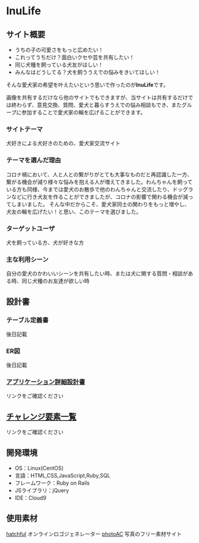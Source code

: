 # InuLife

## サイト概要
- うちの子の可愛さをもっと広めたい！
- これってうちだけ？面白いクセや芸を共有したい！
- 同じ犬種を飼っている犬友がほしい！
- みんなはどうしてる？犬を飼ううえでの悩みをきいてほしい！

そんな愛犬家の希望を叶えたいという思いで作ったのが**InuLife**です。

画像を共有するだけなら他のサイトでもできますが、当サイトは共有するだけでは終わらず、意見交換、質問、愛犬と暮らすうえでの悩み相談もでき、またグループに参加することで愛犬家の輪を広げることができます。

### サイトテーマ
犬好きによる犬好きのための、愛犬家交流サイト

### テーマを選んだ理由
コロナ禍において、人と人との繋がりがとても大事なものだと再認識した一方、繋がる機会が減り様々な悩みを抱える人が増えてきました。わんちゃんを飼っている方も同様、今までは愛犬のお散歩で他のわんちゃんと交流したり、ドッグランなどに行き犬友を作ることができましたが、コロナの影響で関わる機会が減ってしまいました。
そんな中だからこそ、愛犬家同士の関わりをもっと増やし、犬友の輪を広げたい！と思い、このテーマを選びました。

### ターゲットユーザ
犬を飼っている方、犬が好きな方

### 主な利用シーン
自分の愛犬のかわいいシーンを共有したい時、または犬に関する質問・相談がある時、同じ犬種のお友達が欲しい時

## 設計書
### テーブル定義書
後日記載

### ER図
後日記載

### [アプリケーション詳細設計書](https://docs.google.com/spreadsheets/d/1-BP_bhx4pWDynz2cZYHySqp8XKfDRnYlZZM_hk-3FWQ/edit?usp=sharing)
リンクをご確認ください

## [チャレンジ要素一覧](https://docs.google.com/spreadsheets/d/1VbUTUlbfrVqhxxa-Sv15PMGjaUVbmFE_giLVuLAQzvs/edit?usp=sharing)
リンクをご確認ください


## 開発環境
- OS：Linux(CentOS)
- 言語：HTML,CSS,JavaScript,Ruby,SQL
- フレームワーク：Ruby on Rails
- JSライブラリ：jQuery
- IDE：Cloud9

## 使用素材
[hatchful](https://hatchful.shopify.com/ja/) オンラインロゴジェネレーター
[photoAC](https://www.photo-ac.com/) 写真のフリー素材サイト